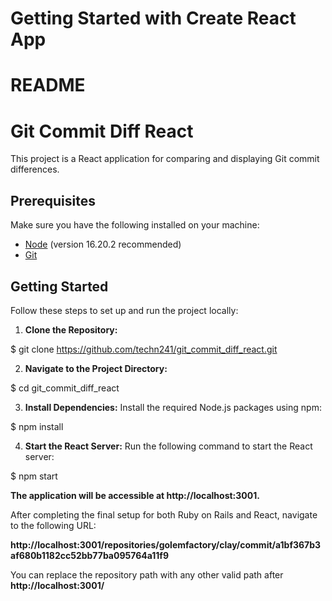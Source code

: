 # Getting Started with Create React App

# README

# Git Commit Diff React

This project is a React application for comparing and displaying Git commit differences.

## Prerequisites

Make sure you have the following installed on your machine:

- [Node](https://nodejs.org/) (version 16.20.2 recommended)
- [Git](https://git-scm.com/)

## Getting Started

Follow these steps to set up and run the project locally:

1. **Clone the Repository:**

$ git clone https://github.com/techn241/git_commit_diff_react.git

2. **Navigate to the Project Directory:**

$ cd git_commit_diff_react

3. **Install Dependencies:**
Install the required Node.js packages using npm:

$ npm install

4. **Start the React Server:**
Run the following command to start the React server:

$ npm start


**The application will be accessible at http://localhost:3001.**

After completing the final setup for both Ruby on Rails and React, navigate to the following URL:

**http://localhost:3001/repositories/golemfactory/clay/commit/a1bf367b3af680b1182cc52bb77ba095764a11f9**

You can replace the repository path with any other valid path after **http://localhost:3001/**
